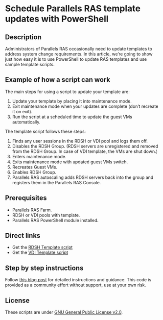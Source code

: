 # Schedule Parallels RAS template updates with PowerShell

## Description 
Administrators of Parallels RAS occasionally need to update templates to address system change requirements. In this article, we’re going to show just how easy it is to use PowerShell to update RAS templates and use sample template scripts. 


## Example of how a script can work 
The main steps for using a script to update your template are:

1. Update your template by placing it into maintenance mode.
2. Exit maintenance mode when your updates are complete (don’t recreate it on exit).
3. Run the script at a scheduled time to update the guest VMs automatically.

The template script follows these steps:

1. Finds any user sessions in the RDSH or VDI pool and logs them off.
2. Disables the RDSH Group. (RDSH servers are unregistered and removed from the RDSH Group. In case of VDI template, the VMs are shut down.)
3. Enters maintenance mode.
4. Exits maintenance mode with updated guest VMs switch.
5. Recreates Guest VMs.
6. Enables RDSH Group.
7. Parallels RAS autoscaling adds RDSH servers back into the group and registers them in the Parallels RAS Console.

## Prerequisites

* Parallels RAS Farm.
* RDSH or VDI pools with template.
* Parallels RAS PowerShell module installed.

## Direct links
* Get the [RDSH Template script](http://github.com/parallels)
* Get the [VDI Template script](http://github.com/parallels)

## Step by step instructions
Follow [this blog post](https://www.parallels.com/blogs/ras/parallels-ras-template-updates/) for detailed instructions and guidance. This code is provided as a community effort without support, use at your own risk.

## License 

These scripts are under [GNU General Public License v2.0](LICENSE).
